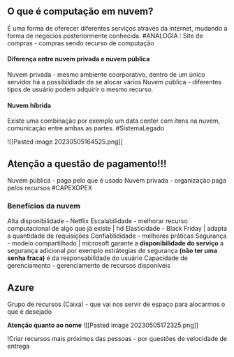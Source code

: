 

## O que é computação em nuvem? 
É uma forma de oferecer diferentes serviços através da internet, mudando a forma de negócios posteriormente conhecida. 
#ANALOGIA : Site de compras - compras sendo recurso de computação 

#### Diferença entre nuvem privada e nuvem pública
Nuvem privada - mesmo ambiente coorporativo, dentro de um único servidor há a possibildiade de se alocar vários 
Nuvem pública - diferentes tipos de usuário podem adquirir o mesmo recurso.

#### Nuvem híbrida
Existe uma combinação por exemplo um data center com itens na nuvem, comunicação entre ambas as partes. 
#SistemaLegado

![[Pasted image 20230505164525.png]]

## Atenção a questão de pagamento!!!
Nuvem pública - paga pelo que é usado 
Nuvem privada - organização paga pelos recursos 
#CAPEXOPEX

### Benefícios da nuvem
Alta disponibilidade - Netflix 
Escalabilidade - melhorar recurso computacional de algo que já existe | hd
Elasticidade - Black Friday | adapta a quantidade de requisições
Confiablididade - melhores práticas 
Segurança - modelo compartilhado | microsoft garante a **disponibilidade do serviço** a segurança adicional por exemplo estrátegias de segurança **(não ter uma senha fraca)** é da responsabilidade do usuário
Capacidade de gerenciamento - gerenciamento de recursos disponíveis

## Azure
Grupo de recursos (Caixa) - que vai nos servir de espaço para alocarmos o que é desejado 

**Atenção quanto ao nome**
![[Pasted image 20230505172325.png]]

!Criar recursos mais próximos das pessoas - por questões de velocidade de entrega 
